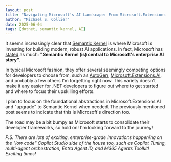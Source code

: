 ```yaml
---
layout: post
title: "Navigating Microsoft's AI Landscape: From Microsoft.Extensions.AI to Semantic Kernel"
author: "Michael S. Collier"
date: 2025-06-04
tags: [dotnet, semantic kernel, AI]
---
```


It seems increasingly clear that [Semantic Kernel](https://learn.microsoft.com/semantic-kernel/overview/) is where Microsoft is investing for building modern, robust AI applications. In fact, Microsoft has [stated](https://devblogs.microsoft.com/foundry/semantic-kernel-commitment-ai-innovation/) as much: **"Semantic Kernel (is) central to Microsoft's enterprise AI story"**.

In typical Microsoft fashion, they offer several seemingly competing options for developers to choose from, such as [AutoGen](https://github.com/microsoft/autogen), [Microsoft.Extensions.AI](https://learn.microsoft.com/dotnet/ai/microsoft-extensions-ai), and probably a few others I'm forgetting right now. This variety doesn't make it any easier for .NET developers to figure out where to get started and where to focus their upskilling efforts.

I plan to focus on the foundational abstractions in Microsoft.Extensions.AI and "upgrade" to Semantic Kernel when needed. The previously mentioned post seems to indicate that this is Microsoft's direction too.

The road may be a bit bumpy as Microsoft starts to consolidate their developer frameworks, so hold on! I'm looking forward to the journey!

_P.S. There are lots of exciting, enterprise-grade innovations happening on the "low code" Copilot Studio side of the house too, such as Copilot Tuning, multi-agent orchestration, Entra Agent ID, and M365 Agents Toolkit! Exciting times!_
